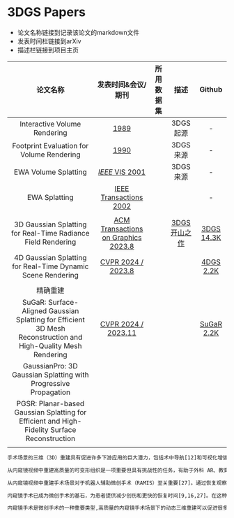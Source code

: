 # 3DGS Papers

+ 论文名称链接到记录该论文的markdown文件
+ 发表时间栏链接到arXiv
+ 描述栏链接到项目主页

|论文名称 | 发表时间&会议/期刊 | 所用数据集 | 描述 | Github |
|:----------: | :-----------: |:----------: |:----------: |:----------: |
|Interactive Volume Rendering | [1989](https://users.cs.northwestern.edu/~jet/Teach/2002_1win_AdvGraphics/presentations/WestoverVolRender.pdf) |  | 3DGS起源 | - |
|Footprint Evaluation for Volume Rendering | [1990](https://dl.acm.org/doi/pdf/10.1145/97880.97919) |  | 3DGS来源 | - |
|EWA Volume Splatting | [*IEEE* VIS 2001](https://www.cs.umd.edu/~zwicker/publications/EWAVolumeSplatting-VIS01.pdf) |  | 3DGS来源 | - |
|EWA Splatting | [IEEE Transactions 2002](https://vcg.seas.harvard.edu/files/pfister/files/ewasplatting.pdf) |  |  | - |
|                                                              |                                                              |            |                                                              | |
| 3D Gaussian Splatting for Real-Time Radiance Field Rendering | [ACM Transactions on Graphics 2023.8](https://arxiv.org/abs/2308.04079) |            | [3DGS开山之作](https://repo-sam.inria.fr/fungraph/3d-gaussian-splatting/) | [3DGS 14.3K](https://github.com/graphdeco-inria/gaussian-splatting) |
| 4D Gaussian Splatting for Real-Time Dynamic Scene Rendering  |    [CVPR 2024 / 2023.8](https://arxiv.org/abs/2310.08528)    |            |                                                              | [4DGS 2.2K](https://github.com/hustvl/4DGaussians) |
|  |  | | |  |
| 精确重建 |  | | |  |
| SuGaR: Surface-Aligned Gaussian Splatting for Efficient 3D Mesh Reconstruction and High-Quality Mesh Rendering |   [CVPR 2024 / 2023.11](https://arxiv.org/abs/2311.12775)    |            |                                                              | [SuGaR 2.2K](https://github.com/Anttwo/SuGaR) |
| GaussianPro: 3D Gaussian Splatting with Progressive Propagation |  | | |  |
| PGSR: Planar-based Gaussian Splatting for Efficient and High-Fidelity Surface Reconstruction |                                                              |            |                                                              |  |
|                                                              |                                                              |            |                                                              |  |

```bash
手术场景的三维（3D）重建具有促进许多下游应用的巨大潜力，包括术中导航[12]和可视化增强[13,9]。此外，高质量的动态 3D 场景模型通过以下方式展示了对手术训练的潜在好处：通过允许沉浸式观察手术场景，缩短学习曲线 [1] 和远程手术监查 [17]。

从内窥镜视频中重建高质量的可变形组织是一项重要但具有挑战性的任务，有助于外科 AR、教育和机器人学习等下游任务 [4,26,27]。早期的尝试[18,24,28,39,40]采用深度估计在内窥镜重建中取得了巨大成功，但由于两个关键问题，这些方法仍然难以产生逼真的3D重建。首先，有时具有较大运动的非刚性变形需要实际的动态场景重建，这阻碍了这些技术的适应。其次，工具遮挡发生在单视点视频中，导致在信息有限的情况下学习受影响的部分变得困难。

从内窥镜视频中重建手术场景对于机器人辅助微创手术（RAMIS）至关重要[27]。通过恢复观察到的组织的 3D 模型，此类技术有助于模拟手术环境以进行术前规划和 AR/VR 医务人员培训 [12,20]。此外，支持实时渲染的重建可以进一步扩展其在术中使用的适用性[6,17]，使外科医生能够获得完整的场景视图，并方便他们对手术器械的导航和控制，并有可能为机器人手术铺平道路。手术自动化。

内窥镜手术已成为微创手术的基石，为患者提供减少创伤和更快的恢复时间[9,16,27]。在这种情况下，内窥镜场景的准确和动态 3D 重建对于增强外科医生的空间理解和导航、促进更精确和有效的干预至关重要[13]。然而，复杂且由于视野有限、遮挡和动态组织变形等因素，内窥镜场景的受限性质对传统 3D 重建技术提出了重大挑战 [21,23,26]。

内窥镜手术是微创手术的一种重要类型,高质量的内窥镜手术场景下的动态三维重建可以促进很多下游任务的发展，比如可视化增强、术中导航、医务人员培训、术前规划等
```

